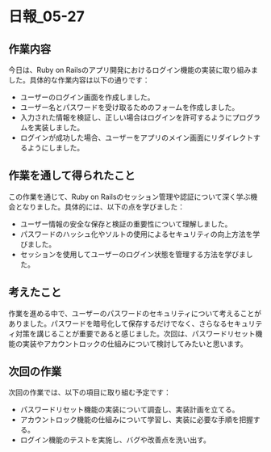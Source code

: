 # 日報_05-27

## 作業内容
今日は、Ruby on Railsのアプリ開発におけるログイン機能の実装に取り組みました。具体的な作業内容は以下の通りです：
- ユーザーのログイン画面を作成しました。
- ユーザー名とパスワードを受け取るためのフォームを作成しました。
- 入力された情報を検証し、正しい場合はログインを許可するようにプログラムを実装しました。
- ログインが成功した場合、ユーザーをアプリのメイン画面にリダイレクトするようにしました。

## 作業を通して得られたこと
この作業を通じて、Ruby on Railsのセッション管理や認証について深く学ぶ機会となりました。具体的には、以下の点を学びました：
- ユーザー情報の安全な保存と検証の重要性について理解しました。
- パスワードのハッシュ化やソルトの使用によるセキュリティの向上方法を学びました。
- セッションを使用してユーザーのログイン状態を管理する方法を学びました。

## 考えたこと
作業を進める中で、ユーザーのパスワードのセキュリティについて考えることがありました。パスワードを暗号化して保存するだけでなく、さらなるセキュリティ対策を講じることが重要であると感じました。次回は、パスワードリセット機能の実装やアカウントロックの仕組みについて検討してみたいと思います。

## 次回の作業
次回の作業では、以下の項目に取り組む予定です：
- パスワードリセット機能の実装について調査し、実装計画を立てる。
- アカウントロック機能の仕組みについて学習し、実装に必要な手順を把握する。
- ログイン機能のテストを実施し、バグや改善点を洗い出す。






